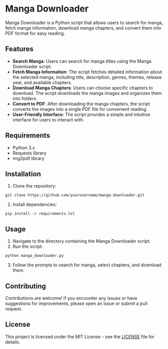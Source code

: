 # Manga Downloader

Manga Downloader is a Python script that allows users to search for manga, fetch manga information, download manga chapters, and convert them into PDF format for easy reading.

## Features

- **Search Manga**: Users can search for manga titles using the Manga Downloader script.
- **Fetch Manga Information**: The script fetches detailed information about the selected manga, including title, description, genres, themes, release year, and available chapters.
- **Download Manga Chapters**: Users can choose specific chapters to download. The script downloads the manga images and organizes them into folders.
- **Convert to PDF**: After downloading the manga chapters, the script converts the images into a single PDF file for convenient reading.
- **User-Friendly Interface**: The script provides a simple and intuitive interface for users to interact with.

## Requirements

- Python 3.x
- Requests library
- img2pdf library

## Installation

1. Clone the repository:

```
git clone https://github.com/yourusername/manga-downloader.git
```

2. Install dependencies:

```
pip install -r requirements.txt
```

## Usage

1. Navigate to the directory containing the Manga Downloader script.
2. Run the script:

```
python manga_downloader.py
```

3. Follow the prompts to search for manga, select chapters, and download them.

## Contributing

Contributions are welcome! If you encounter any issues or have suggestions for improvements, please open an issue or submit a pull request.

## License

This project is licensed under the MIT License - see the [LICENSE](LICENSE) file for details.

